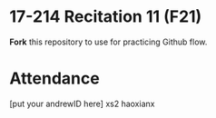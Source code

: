 # 17-214 Recitation 11 (F21)
**Fork** this repository to use for practicing Github flow.

# Attendance
[put your andrewID here]
xs2
haoxianx